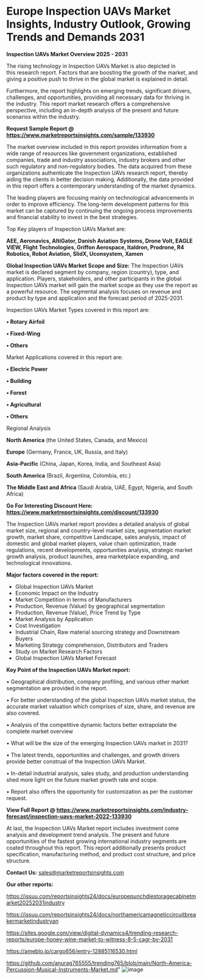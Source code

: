 # Europe Inspection UAVs Market Insights, Industry Outlook, Growing Trends and Demands 2031

<Strong> Inspection UAVs Market Overview 2025 - 2031</strong>

The rising technology in Inspection UAVs Market is also depicted in this research report. Factors that are boosting the growth of the market, and giving a positive push to thrive in the global market is explained in detail.

Furthermore, the report highlights on emerging trends, significant drivers, challenges, and opportunities, providing all necessary data for thriving in the industry. This report market research offers a comprehensive perspective, including an in-depth analysis of the present and future scenarios within the industry.

<strong>Request Sample Report @ <a href=https://www.marketreportsinsights.com/sample/133930>https://www.marketreportsinsights.com/sample/133930</a></strong>

The market overview included in this report provides information from a wide range of resources like government organizations, established companies, trade and industry associations, industry brokers and other such regulatory and non-regulatory bodies. The data acquired from these organizations authenticate the Inspection UAVs research report, thereby aiding the clients in better decision making. Additionally, the data provided in this report offers a contemporary understanding of the market dynamics.

The leading players are focusing mainly on technological advancements in order to improve efficiency. The long-term development patterns for this market can be captured by continuing the ongoing process improvements and financial stability to invest in the best strategies.

Top Key players of Inspection UAVs Market are:

<strong>AEE, Aeronavics, AltiGator, Danish Aviation Systems, Drone Volt, EAGLE VIEW, Flight Technologies, Griffon Aerospace, Italdron, Prodrone, R4 Robotics, Robot Aviation, SlidX, Uconsystem, Xamen</strong>

<strong><b>Global Inspection UAVs Market Scope and Size:</b></strong>
The Inspection UAVs market is declared segment by company, region (country), type, and application. Players, stakeholders, and other participants in the global Inspection UAVs market will gain the market scope as they use the report as a powerful resource. The segmental analysis focuses on revenue and product by type and application and the forecast period of 2025-2031.

Inspection UAVs Market Types covered in this report are:

<strong>• Rotary Airfoil

• Fixed-Wing

• Others</strong>

Market Applications covered in this report are:

<strong>• Electric Power

• Building

• Forest

• Agricultural

• Others</strong> 

Regional Analysis

<strong>North America</strong> (the United States, Canada, and Mexico)

<strong>Europe</strong> (Germany, France, UK, Russia, and Italy)

<strong>Asia-Pacific</strong> (China, Japan, Korea, India, and Southeast Asia)

<strong>South America</strong> (Brazil, Argentina, Colombia, etc.)

<strong>The Middle East and Africa</strong> (Saudi Arabia, UAE, Egypt, Nigeria, and South Africa)

<strong>Go For Interesting Discount Here: <a href=https://www.marketreportsinsights.com/discount/133930>https://www.marketreportsinsights.com/discount/133930</a></strong>

The Inspection UAVs market report provides a detailed analysis of global market size, regional and country-level market size, segmentation market growth, market share, competitive Landscape, sales analysis, impact of domestic and global market players, value chain optimization, trade regulations, recent developments, opportunities analysis, strategic market growth analysis, product launches, area marketplace expanding, and technological innovations.

<strong><b>Major factors covered in the report:</b></strong>
<ul>
  <li>Global Inspection UAVs Market </li>
  <li>Economic Impact on the Industry</li>
  <li>Market Competition in terms of Manufacturers</li>
  <li>Production, Revenue (Value) by geographical segmentation</li>
  <li>Production, Revenue (Value), Price Trend by Type</li>
  <li>Market Analysis by Application</li>
  <li>Cost Investigation</li>
  <li>Industrial Chain, Raw material sourcing strategy and Downstream Buyers</li>
  <li>Marketing Strategy comprehension, Distributors and Traders</li>
  <li>Study on Market Research Factors</li>
  <li>Global Inspection UAVs Market Forecast</li>
</ul>

<strong><b>Key Point of the Inspection UAVs Market report:</b></strong>

• Geographical distribution, company profiling, and various other market segmentation are provided in the report.

• For better understanding of the global Inspection UAVs market status, the accurate market valuation which comprises of size, share, and revenue are also covered.

• Analysis of the competitive dynamic factors better extrapolate the complete market overview

• What will be the size of the emerging Inspection UAVs market in 2031?

• The latest trends, opportunities and challenges, and growth drivers provide better construal of the Inspection UAVs Market.

• In-detail industrial analysis, sales study, and production understanding shed more light on the future market growth rate and scope.

• Report also offers the opportunity for customization as per the customer request.

<strong><b>View Full Report @ <a href=https://www.marketreportsinsights.com/industry-forecast/inspection-uavs-market-2022-133930>https://www.marketreportsinsights.com/industry-forecast/inspection-uavs-market-2022-133930</a></b></strong>


At last, the Inspection UAVs Market report includes investment come analysis and development trend analysis. The present and future opportunities of the fastest growing international industry segments are coated throughout this report. This report additionally presents product specification, manufacturing method, and product cost structure, and price structure.

<strong>Contact Us:</strong>
sales@marketreportsinsights.com

<strong>Our other reports:</strong>

<a href=https://issuu.com/reportsinsights24/docs/europepunchdiestoragecabinetmarket20252031industry>https://issuu.com/reportsinsights24/docs/europepunchdiestoragecabinetmarket20252031industry</a>

<a href=https://issuu.com/reportsinsights24/docs/northamericamagneticcircuitbreakermarketindustryan>https://issuu.com/reportsinsights24/docs/northamericamagneticcircuitbreakermarketindustryan</a>

<a href=https://sites.google.com/view/digital-dynamics4/trending-research-reports/europe-honey-wine-market-to-witness-8-5-cagr-by-2031>https://sites.google.com/view/digital-dynamics4/trending-research-reports/europe-honey-wine-market-to-witness-8-5-cagr-by-2031</a>

<a href=https://ameblo.jp/cargo656/entry-12885116530.html>https://ameblo.jp/cargo656/entry-12885116530.html</a>

<a href=https://github.com/anurag765555/trending765/blob/main/North-America-Percussion-Musical-Instruments-Market.md>https://github.com/anurag765555/trending765/blob/main/North-America-Percussion-Musical-Instruments-Market.md</a>"
![image](https://github.com/user-attachments/assets/174dae2c-2d30-4fc2-a45a-23f23977cabd)
